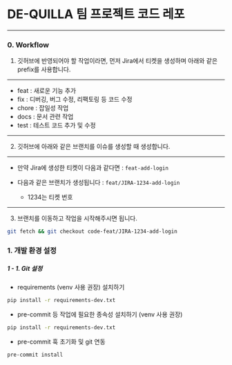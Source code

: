 # DE-QUILLA 팀 프로젝트 코드 레포

---

### 0. Workflow

1. 깃허브에 반영되어야 할 작업이라면, 먼저 Jira에서 티켓을 생성하며 아래와 같은 prefix를 사용합니다.

---

- feat     : 새로운 기능 추가 
- fix      : 디버깅, 버그 수정, 리팩토링 등 코드 수정
- chore    : 잡일성 작업 
- docs     : 문서 관련 작업 
- test     : 테스트 코드 추가 및 수정

---


2. 깃허브에 아래와 같은 브랜치를 이슈를 생성할 때 생성합니다.

---

- 만약 Jira에 생성한 티켓이 다음과 같다면 : `feat-add-login`

- 다음과 같은 브랜치가 생성됩니다 : `feat/JIRA-1234-add-login`
    - 1234는 티켓 번호

---

3. 브랜치를 이동하고 작업을 시작해주시면 됩니다.

```bash
git fetch && git checkout code-feat/JIRA-1234-add-login
```


### 1. 개발 환경 설정

##### 1 - 1. Git 설정

- requirements (venv 사용 권장) 설치하기

```bash
pip install -r requirements-dev.txt
```

- pre-commit 등 작업에 필요한 종속성 설치하기 (venv 사용 권장)

```bash
pip install -r requirements-dev.txt
```

- pre-commit 훅 초기화 및 git 연동

```bash
pre-commit install
```
